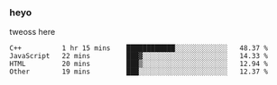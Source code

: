 ### heyo
tweoss here

<!--START_SECTION:waka-->

```text
C++          1 hr 15 mins    ████████████░░░░░░░░░░░░░   48.37 %
JavaScript   22 mins         ███▓░░░░░░░░░░░░░░░░░░░░░   14.33 %
HTML         20 mins         ███▒░░░░░░░░░░░░░░░░░░░░░   12.94 %
Other        19 mins         ███░░░░░░░░░░░░░░░░░░░░░░   12.37 %
```

<!--END_SECTION:waka-->

<!--
**Tweoss/tweoss** is a ✨ _special_ ✨ repository because its `README.md` (this file) appears on your GitHub profile.

Here are some ideas to get you started:

- 🔭 I’m currently working on ...
- 🌱 I’m currently learning ...
- 👯 I’m looking to collaborate on ...
- 🤔 I’m looking for help with ...
- 💬 Ask me about ...
- 📫 How to reach me: ...
- 😄 Pronouns: ...
- ⚡ Fun fact: ...
-->

